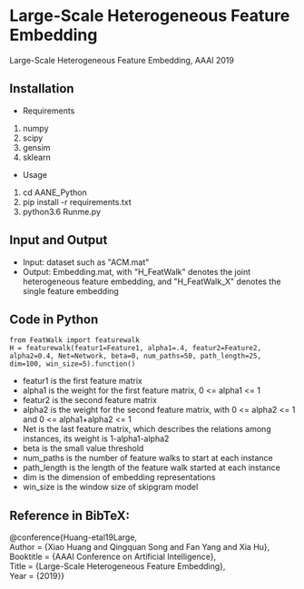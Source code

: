 # Large-Scale Heterogeneous Feature Embedding
Large-Scale Heterogeneous Feature Embedding, AAAI 2019

## Installation
- Requirements
1. numpy
2. scipy
3. gensim
4. sklearn
- Usage
1. cd AANE_Python
2. pip install -r requirements.txt
3. python3.6 Runme.py

## Input and Output
- Input: dataset such as "ACM.mat"
- Output: Embedding.mat, with "H_FeatWalk" denotes the joint heterogeneous feature embedding, and "H_FeatWalk_X" denotes the single feature embedding

## Code in Python
```
from FeatWalk import featurewalk
H = featurewalk(featur1=Feature1, alpha1=.4, featur2=Feature2, alpha2=0.4, Net=Network, beta=0, num_paths=50, path_length=25, dim=100, win_size=5).function()
```

- featur1     is the first feature matrix
- alpha1      is the weight for the first feature matrix, 0 <= alpha1 <= 1
- featur2     is the second feature matrix
- alpha2      is the weight for the second feature matrix, with 0 <= alpha2 <= 1 and 0 <= alpha1+alpha2 <= 1
- Net         is the last feature matrix, which describes the relations among instances, its weight is 1-alpha1-alpha2
- beta        is the small value threshold
- num_paths   is the number of feature walks to start at each instance
- path_length is the length of the feature walk started at each instance
- dim         is the dimension of embedding representations
- win_size    is the window size of skipgram model

## Reference in BibTeX:
@conference{Huang-etal19Large,  
Author = {Xiao Huang and Qingquan Song and Fan Yang and Xia Hu},  
Booktitle = {AAAI Conference on Artificial Intelligence},   
Title = {Large-Scale Heterogeneous Feature Embedding},  
Year = {2019}}

